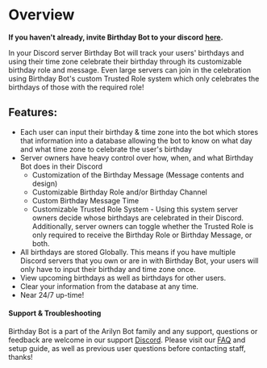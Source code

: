 # Overview

**If you haven't already, invite Birthday Bot to your discord** [**here**](https://discord.com/api/oauth2/authorize?client_id=656621136808902656&permissions=2416405584&scope=bot)**.**

In your Discord server Birthday Bot will track your users' birthdays and using their time zone celebrate their birthday through its customizable birthday role and message. Even large servers can join in the celebration using Birthday Bot's custom Trusted Role system which only celebrates the birthdays of those with the required role!

## **Features**:

-   Each user can input their birthday & time zone into the bot which stores that information into a database allowing the bot to know on what day and what time zone to celebrate the user's birthday
-   Server owners have heavy control over how, when, and what Birthday Bot does in their Discord
    -   Customization of the Birthday Message \(Message contents and design\)
    -   Customizable Birthday Role and/or Birthday Channel
    -   Custom Birthday Message Time
    -   Customizable Trusted Role System - Using this system server owners decide whose birthdays are celebrated in their Discord. Additionally, server owners can toggle whether the Trusted Role is only required to receive the Birthday Role or Birthday Message, or both.
-   All birthdays are stored Globally. This means if you have multiple Discord servers that you own or are in with Birthday Bot, your users will only have to input their birthday and time zone once.
-   View upcoming birthdays as well as birthdays for other users.
-   Clear your information from the database at any time.
-   Near 24/7 up-time!

#### Support & Troubleshooting

Birthday Bot is a part of the Arilyn Bot family and any support, questions or feedback are welcome in our support [Discord](https://discord.com/invite/9gUQFtz). Please visit our [FAQ](faq.md) and setup guide, as well as previous user questions before contacting staff, thanks!
